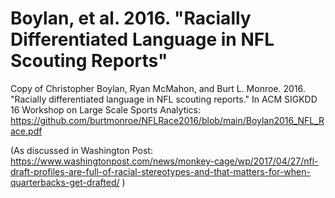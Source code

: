 # Boylan, et al. 2016. "Racially Differentiated Language in NFL Scouting Reports"

Copy of Christopher Boylan, Ryan McMahon, and Burt L. Monroe. 2016. "Racially differentiated language in NFL scouting reports." In ACM SIGKDD 16 Workshop on Large Scale Sports Analytics: https://github.com/burtmonroe/NFLRace2016/blob/main/Boylan2016_NFL_Race.pdf

(As discussed in Washington Post: https://www.washingtonpost.com/news/monkey-cage/wp/2017/04/27/nfl-draft-profiles-are-full-of-racial-stereotypes-and-that-matters-for-when-quarterbacks-get-drafted/ )
